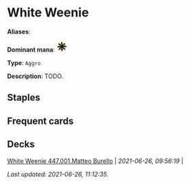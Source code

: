 # White Weenie

**Aliases**: 

**Dominant mana**: <img src="../resources/images/mana/W.png" width="25"/>

**Type**: `Aggro`

**Description**: TODO.

## **Staples**



## **Frequent cards**



## **Decks**

[White Weenie 447.001.Matteo Burello](https://deckstats.net/decks/181430/2125479-white-weenie-447-001-matteo-bu) | *2021-06-26, 09:56:19* |   


*Last updated: 2021-06-26, 11:12:35.*
